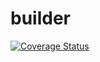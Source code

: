 # builder

[![Coverage Status](https://coveralls.io/repos/github/brotherlogic/recordadder/badge.svg)](https://coveralls.io/github/brotherlogic/recordadder)
